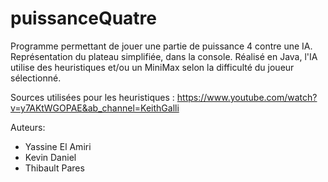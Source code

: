 # puissanceQuatre

Programme permettant de jouer une partie de puissance 4 contre une IA.
Représentation du plateau simplifiée, dans la console.
Réalisé en Java, l'IA utilise des heuristiques et/ou un MiniMax selon la difficulté du joueur sélectionné.

Sources utilisées pour les heuristiques :
https://www.youtube.com/watch?v=y7AKtWGOPAE&ab_channel=KeithGalli

Auteurs:
- Yassine El Amiri
- Kevin Daniel
- Thibault Pares

